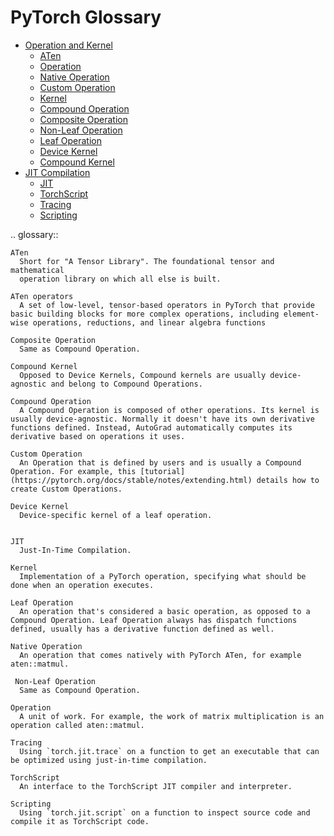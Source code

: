 # PyTorch Glossary

<!-- toc -->

- [Operation and Kernel](#operation-and-kernel)
  - [ATen](#aten)
  - [Operation](#operation)
  - [Native Operation](#native-operation)
  - [Custom Operation](#custom-operation)
  - [Kernel](#kernel)
  - [Compound Operation](#compound-operation)
  - [Composite Operation](#composite-operation)
  - [Non-Leaf Operation](#non-leaf-operation)
  - [Leaf Operation](#leaf-operation)
  - [Device Kernel](#device-kernel)
  - [Compound Kernel](#compound-kernel)
- [JIT Compilation](#jit-compilation)
  - [JIT](#jit)
  - [TorchScript](#torchscript)
  - [Tracing](#tracing)
  - [Scripting](#scripting)

<!-- tocstop -->

.. glossary::

    ATen
      Short for "A Tensor Library". The foundational tensor and mathematical
      operation library on which all else is built.
      
    ATen operators
      A set of low-level, tensor-based operators in PyTorch that provide basic building blocks for more complex operations, including element-wise operations, reductions, and linear algebra functions
      
    Composite Operation
      Same as Compound Operation.
 
    Compound Kernel
      Opposed to Device Kernels, Compound kernels are usually device-agnostic and belong to Compound Operations.
      
    Compound Operation
      A Compound Operation is composed of other operations. Its kernel is usually device-agnostic. Normally it doesn't have its own derivative functions defined. Instead, AutoGrad automatically computes its derivative based on operations it uses.
      
    Custom Operation
      An Operation that is defined by users and is usually a Compound Operation. For example, this [tutorial](https://pytorch.org/docs/stable/notes/extending.html) details how to create Custom Operations.
 
    Device Kernel
      Device-specific kernel of a leaf operation.
               
               
    JIT
      Just-In-Time Compilation.
      
    Kernel
      Implementation of a PyTorch operation, specifying what should be done when an operation executes.

    Leaf Operation
      An operation that's considered a basic operation, as opposed to a Compound Operation. Leaf Operation always has dispatch functions defined, usually has a derivative function defined as well.
      
    Native Operation
      An operation that comes natively with PyTorch ATen, for example aten::matmul.
    
     Non-Leaf Operation
      Same as Compound Operation.
      
    Operation
      A unit of work. For example, the work of matrix multiplication is an operation called aten::matmul.
      
    Tracing
      Using `torch.jit.trace` on a function to get an executable that can be optimized using just-in-time compilation.

    TorchScript
      An interface to the TorchScript JIT compiler and interpreter.

    Scripting
      Using `torch.jit.script` on a function to inspect source code and compile it as TorchScript code.
